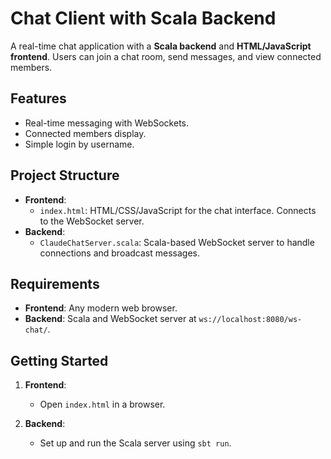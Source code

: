 # Chat Client with Scala Backend

A real-time chat application with a **Scala backend** and **HTML/JavaScript frontend**. Users can join a chat room, send messages, and view connected members.

## Features

- Real-time messaging with WebSockets.
- Connected members display.
- Simple login by username.

## Project Structure

- **Frontend**: 
  - `index.html`: HTML/CSS/JavaScript for the chat interface. Connects to the WebSocket server.
- **Backend**: 
  - `ClaudeChatServer.scala`: Scala-based WebSocket server to handle connections and broadcast messages.

## Requirements

- **Frontend**: Any modern web browser.
- **Backend**: Scala and WebSocket server at `ws://localhost:8080/ws-chat/`.

## Getting Started

1. **Frontend**:
   - Open `index.html` in a browser.
   
2. **Backend**:
   - Set up and run the Scala server using `sbt run`.